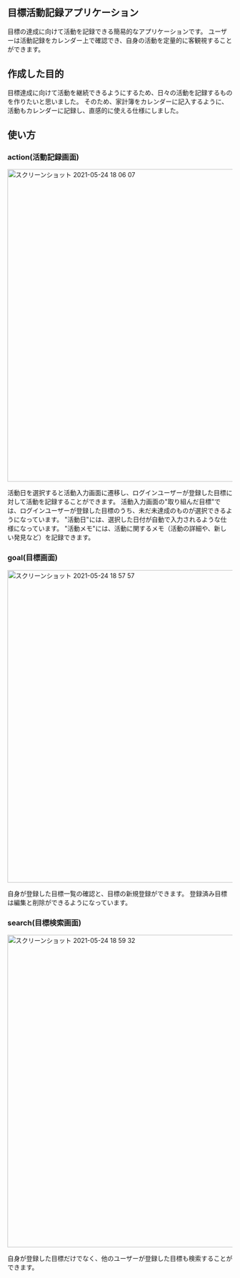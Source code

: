 

## 目標活動記録アプリケーション

目標の達成に向けて活動を記録できる簡易的なアプリケーションです。
ユーザーは活動記録をカレンダー上で確認でき、自身の活動を定量的に客観視することができます。

## 作成した目的

目標達成に向けて活動を継続できるようにするため、日々の活動を記録するものを作りたいと思いました。
そのため、家計簿をカレンダーに記入するように、活動もカレンダーに記録し、直感的に使える仕様にしました。

## 使い方

### action(活動記録画面) 
<img width="700" alt="スクリーンショット 2021-05-24 18 06 07" src="https://user-images.githubusercontent.com/82509334/119331039-db5dce00-bcc1-11eb-91ca-25e9271340fd.png">

活動日を選択すると活動入力画面に遷移し、ログインユーザーが登録した目標に対して活動を記録することができます。
活動入力画面の"取り組んだ目標"では、ログインユーザーが登録した目標のうち、未だ未達成のものが選択できるようになっています。
"活動日"には、選択した日付が自動で入力されるような仕様になっています。
"活動メモ"には、活動に関するメモ（活動の詳細や、新しい発見など）を記録できます。

### goal(目標画面)
<img width="700" alt="スクリーンショット 2021-05-24 18 57 57" src="https://user-images.githubusercontent.com/82509334/119331215-14963e00-bcc2-11eb-89c3-b9e280e65635.png">

自身が登録した目標一覧の確認と、目標の新規登録ができます。
登録済み目標は編集と削除ができるようになっています。


### search(目標検索画面)
<img width="700" alt="スクリーンショット 2021-05-24 18 59 32" src="https://user-images.githubusercontent.com/82509334/119331358-38f21a80-bcc2-11eb-94f0-705b5cc6fbe4.png">

自身が登録した目標だけでなく、他のユーザーが登録した目標も検索することができます。

